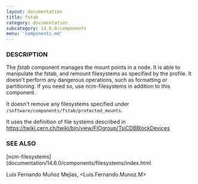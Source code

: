 ```yaml
---
layout: documentation
title: fstab
category: documentation
subcategory: 14.6.0/components
menu: 'components.md'
---
```

### DESCRIPTION

The _fstab_ component manages the mount points in a node. It is able
to manipulate the fstab, and remount filesystems as specified by the
profile. It doesn't perform any dangerous operations, such as
formatting or partitioning. If you need so, use ncm-filesystems in
addition to this component.

It doesn't remove any filesystems specified under
`/software/components/fstab/protected_mounts`.

It uses the definition of file systems described in
https://twiki.cern.ch/twiki/bin/view/FIOgroup/TsiCDBBlockDevices

### SEE ALSO

[ncm-filesystems](documentation/14.6.0/components/filesystems/index.html

Luis Fernando Muñoz Mejías, &lt;Luis.Fernando.Munoz.M&gt;
